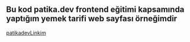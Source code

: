 ## Bu kod patika.dev frontend eğitimi kapsamında yaptığım yemek tarifi web sayfası örneğimdir
[patikadevLinkim](https://app.patika.dev/sign-up)